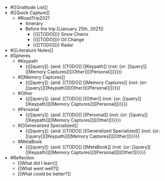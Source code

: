 - #[[Gratitude List]]
- #[[Quick Capture]]
    - #RoadTrip2021
        - Itinerary
        - Before the trip [[January 25th, 2021]]
            - {{[[TODO]]}} Snow Chains
            - {{[[TODO]]}} Oil Change
            - {{[[TODO]]}} Radar
- #[[Literature Notes]]
- #Spheres 
    - #Keypath
        - {{[[query]]: {and: [[TODO]] [[Keypath]] {not: {or: [[query]][[Memory Captures]][[Other]][[Personal]]}}}}}
    - #[[Memory Captures]]
        - {{[[query]]: {and: [[TODO]] [[Memory Captures]] {not: {or: [[query]][[Keypath]][[Other]][[Personal]]}}}}}
    - #Other
        - {{[[query]]: {and: [[TODO]] [[Other]] {not: {or: [[query]][[Keypath]][[Memory Captures]][[Personal]]}}}}}
    - #Personal
        - {{[[query]]: {and: [[TODO]] [[Personal]] {not: {or: [[query]][[Keypath]][[Memory Captures]][[Other]]}}}}}
    - #[[Generalized Specialized]]
        - {{[[query]]: {and: [[TODO]] [[Generalized Specialized]] {not: {or: [[query]][[Keypath]][[Memory Captures]][[Other]]}}}}}
    - #MetaBook
        - {{[[query]]: {and: [[TODO]] [[MetaBook]] {not: {or: [[query]][[Keypath]][[Memory Captures]][[Personal]][[Other]]}}}}}
- #Reflection
    - [[What did I learn]]
    - [[What went well?]]
    - [[What could be better?]]
